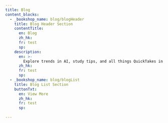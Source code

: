 ```yaml
---
title: Blog
content_blocks:
  - _bookshop_name: blog/blogHeader
    title: Blog Header Section
    contentTitle: 
      en: Blog
      zh_hk:
      fr: test
      sp:
    description: 
      en: >-
        Explore trends in AI, study tips, and all things QuickTakes in our blog!
      zh_hk:
      fr: test
      sp:
  - _bookshop_name: blog/blogList
    title: Blog List Section
    buttonTxt:
      en: View More
      zh_hk:
      fr: test
      sp:
    
---
```

